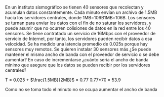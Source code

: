 ﻿En un instituto sismográfico se tienen 40 sensores que recolectan y acumulan datos constantemente. Cada minuto envían un archivo de 1.5MB hacia los servidores centrales, donde 1MB=106B1MB=106B. Los sensores se turnan para enviar los datos con el fin de no saturar los servidores, y puede asumir que no ocurren colisiones de datos en la red entre los 40 sensores. Se tiene contratado un servicio de 16Mbps con el proveedor de servicio de Internet, por tanto, los servidores pueden recibir datos a esa velocidad. Se ha medido una latencia promedio de 0.025s porque hay sensores muy remotos. Se quieren instalar 30 sensores más ¿Se puede mantener el mismo ancho de banda con el proveedor de servicio o se debe aumentar? En caso de incrementarse ¿cuánto sería el ancho de banda mínimo que asegure que los datos se pueden recibir por los servidores centrales?

T = 0.025 + $\frac{1.5MB}{2MB}$ = 0.77
0.77*70 = 53.9

Como no se toma todo el minuto no se ocupa aumentar el ancho de banda

